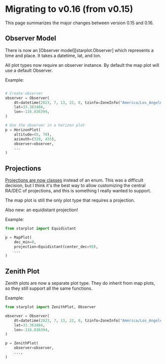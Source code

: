 # Migrating to v0.16 (from v0.15)

This page summarizes the major changes between version 0.15 and 0.16.

## Observer Model

There is now an [Observer model][starplot.Observer] which represents a time and place. It takes a datetime, lat, and lon.

All plot types now require an observer instance. By default the map plot will use a default Observer.

Example:

```python

# Create observer
observer = Observer(
    dt=datetime(2023, 7, 13, 22, 0, tzinfo=ZoneInfo("America/Los_Angeles")),
    lat=33.363484,
    lon=-116.836394,
)

# Use the observer in a horizon plot
p = HorizonPlot(
    altitude=(0, 70),
    azimuth=(320, 435),
    observer=observer,
    ...
)

```

## Projections

[Projections are now classes](/reference-mapplot/#projections) instead of an enum. This was a difficult decision, but I think it's the best way to allow customizing the central RA/DEC of projections, and this is something I really wanted to support.

The map plot is still the only plot type that requires a projection.

Also new: an equidistant projection!

Example:

```python
from starplot import Equidistant

p = MapPlot(
    dec_min=0,
    projection=Equidistant(center_dec=90),
    ...
)

```

## Zenith Plot

Zenith plots are now a separate plot type. They do inherit from map plots, so they still support all the same functions.

Example:

```python
from starplot import ZenithPlot, Observer

observer = Observer(
    dt=datetime(2023, 7, 13, 22, 0, tzinfo=ZoneInfo("America/Los_Angeles")) ,
    lat=33.363484,
    lon=-116.836394,
)

p = ZenithPlot(
    observer=observer,
    ...,
)

```

<br/><br/>
